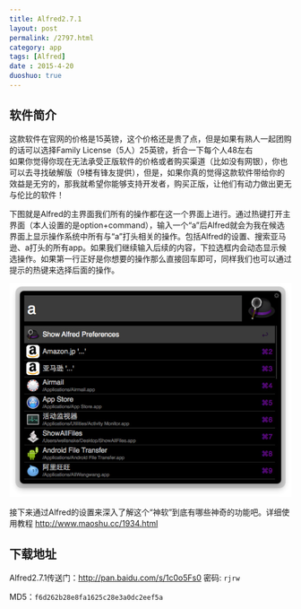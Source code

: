 ```yaml
---
title: Alfred2.7.1
layout: post
permalink: /2797.html
category: app
tags: [Alfred]
date : 2015-4-20
duoshuo: true
---
```

## 软件简介

这款软件在官网的价格是15英镑，这个价格还是贵了点，但是如果有熟人一起团购的话可以选择Family License（5人）25英镑，折合一下每个人48左右  
如果你觉得你现在无法承受正版软件的价格或者购买渠道（比如没有网银），你也可以去寻找破解版（9楼有锋友提供），但是，如果你真的觉得这款软件带给你的效益是无穷的，那我就希望你能够支持开发者，购买正版，让他们有动力做出更无与伦比的软件！

下图就是Alfred的主界面我们所有的操作都在这一个界面上进行。通过热键打开主界面（本人设置的是option+command），输入一个“a”后Alfred就会为我在候选界面上显示操作系统中所有与“a”打头相关的操作。包括Alfred的设置、搜索亚马逊、a打头的所有app。如果我们继续输入后续的内容，下拉选框内会动态显示候选操作。如果第一行正好是你想要的操作那么直接回车即可，同样我们也可以通过提示的热键来选择后面的操作。

<img class=" aligncenter" src="/wp-content/uploads/sinapicv2-backup/2797-ww1-large-005V4vEUjw1erbdr603wxj30i00dmgnk.jpg" alt="Alfred2.7.1完美破解版" />

接下来通过Alfred的设置来深入了解这个“神软”到底有哪些神奇的功能吧。详细使用教程 <a href="http://www.maoshu.cc/1934.html" target="_blank">http://www.maoshu.cc/1934.html</a>

## 下载地址

Alfred2.7.1传送门：<http://pan.baidu.com/s/1c0o5Fs0> 密码: `rjrw`

MD5：`f6d262b28e8fa1625c28e3a0dc2eef5a`

